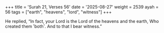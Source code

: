 +++
title = 'Surah 21, Verses 56'
date = '2025-08-27'
weight = 2539
ayah = 56
tags = ["earth", "heavens", "lord", "witness"]
+++

He replied, “In fact, your Lord is the Lord of the heavens and the earth, Who created them ˹both˺. And to that I bear witness.”